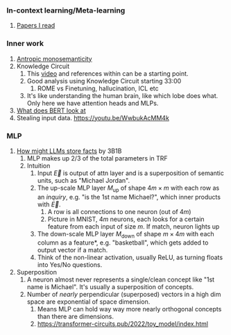 ### In-context learning/Meta-learning
1. [Papers I read](obsidian://open?vault=GitHub&file=03_paper_and_talk%2F2024%2F01b-What%20Learning%20Algorithm%20is%20In-Context%20Learning)

### Inner work
1. [Antropic monosemanticity](https://transformer-circuits.pub/2024/scaling-monosemanticity/index.html)
2. Knowledge Circuit
	1. This [video](https://youtu.be/qDgCLeDs4Kg) and references within can be a starting point.
	2. Good analysis using Knowledge Circuit starting 33:00
		1. ROME vs Finetuning, hallucination, ICL etc
	3. It's like understanding the human brain, like which lobe does what. Only here we have attention heads and MLPs.
3. [What does BERT look at](https://doi.org/10.48550/arXiv.1906.04341)
4. Stealing input data. https://youtu.be/WwbukAcMM4k

### MLP
1. [How might LLMs store facts](https://youtu.be/9-Jl0dxWQs8) by 3B1B
	1. MLP makes up 2/3 of the total parameters in TRF
	2. Intuition
		1. Input $\vec{E}$ is output of attn layer and is a superposition of semantic units, such as "Michael Jordan".
		2. The up-scale MLP layer $M_{\text{up}}$ of shape $4m\times m$ with each row as an *inquiry*, e.g. "is the 1st name Michael?", which inner products with $\vec{E}$.
			1. A row is all connections to one neuron (out of $4m$)
			2. Picture in MNIST, $4m$ neurons, each looks for a certain feature from each input of size $m$. If match, neuron lights up
		4. The down-scale MLP layer $M_{\text{down}}$ of shape $m\times 4m$ with each column as a feature*, e.g. "basketball", which gets added to output vector if a match.
		5. Think of the non-linear activation, usually ReLU, as turning floats into Yes/No questions.
2. Superposition
	1. A neuron almost never represents a single/clean concept like "1st name is Michael". It's usually a superposition of concepts.
	2. Number of *nearly* perpendicular (superposed) vectors in a high dim space are exponential of space dimension.
		1. Means MLP can hold way way more nearly orthogonal concepts than there are dimensions.
		2. https://transformer-circuits.pub/2022/toy_model/index.html